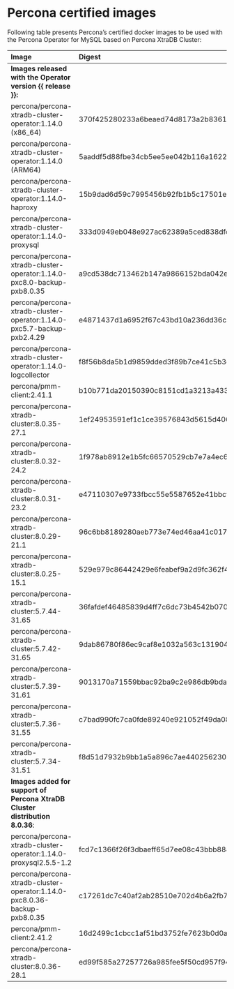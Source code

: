 # Percona certified images

Following table presents Percona’s certified docker images to be used with the
Percona Operator for MySQL based on Percona XtraDB Cluster:

| Image                                                                  | Digest                                                           |
|:-----------------------------------------------------------------------|:-----------------------------------------------------------------|
| **Images released with the Operator version {{ release }}:** | |
| percona/percona-xtradb-cluster-operator:1.14.0 (x86_64)                | 370f425280233a6beaed74d8173a2b836145596d1feb05fe1c8831d382a101db |
| percona/percona-xtradb-cluster-operator:1.14.0 (ARM64)                 | 5aaddf5d88fbe34cb5ee5ee042b116a162273a4863c856f66909231fe6f8d502 |
| percona/percona-xtradb-cluster-operator:1.14.0-haproxy                 | 15b9dad6d59c7995456b92fb1b5c17501ecbc8bafb758ff6e7417d409f06bbbd |
| percona/percona-xtradb-cluster-operator:1.14.0-proxysql                | 333d0949eb048e927ac62389a5ced838dfdffe89605b30e543c10c59feb6dca2 |
| percona/percona-xtradb-cluster-operator:1.14.0-pxc8.0-backup-pxb8.0.35 | a9cd538dc713462b147a9866152bda042e326b125a9f6bd5684b9b46e75a8b01 |
| percona/percona-xtradb-cluster-operator:1.14.0-pxc5.7-backup-pxb2.4.29 | e4871437d1a6952f67c43bd10a236dd36c72519220971a8ce644e9320a2a642e |
| percona/percona-xtradb-cluster-operator:1.14.0-logcollector            | f8f56b8da5b1d9859dded3f89b7ce41c5b3ceba6d78f7d4152bd0b14bafc60f4 |
| percona/pmm-client:2.41.1                                              | b10b771da20150390c8151cd1a3213a43348ec699064c953b2ad10783f8d7b1c |
| percona/percona-xtradb-cluster:8.0.35-27.1                             | 1ef24953591ef1c1ce39576843d5615d4060fd09458c7a39ebc3e2eda7ef486b |
| percona/percona-xtradb-cluster:8.0.32-24.2                             | 1f978ab8912e1b5fc66570529cb7e7a4ec6a38adbfce1ece78159b0fcfa7d47a |
| percona/percona-xtradb-cluster:8.0.31-23.2                             | e47110307e9733fbcc55e5587652e41bbcf794063b021533d5e705062da97927 |
| percona/percona-xtradb-cluster:8.0.29-21.1                             | 96c6bb8189280aeb773e74ed46aa41c01781b62947ed70c89efeb9f41c367ee7 |
| percona/percona-xtradb-cluster:8.0.25-15.1                             | 529e979c86442429e6feabef9a2d9fc362f4626146f208fbfac704e145a492dd |
| percona/percona-xtradb-cluster:5.7.44-31.65                            | 36fafdef46485839d4ff7c6dc73b4542b07031644c0152e911acb9734ff2be85 |
| percona/percona-xtradb-cluster:5.7.42-31.65                            | 9dab86780f86ec9caf8e1032a563c131904b75a37edeaec159a93f7d0c16c603 |
| percona/percona-xtradb-cluster:5.7.39-31.61                            | 9013170a71559bbac92ba9c2e986db9bda3a8a9e39ee1ee350e0ee94488bb6d7 |
| percona/percona-xtradb-cluster:5.7.36-31.55                            | c7bad990fc7ca0fde89240e921052f49da08b67c7c6dc54239593d61710be504 |
| percona/percona-xtradb-cluster:5.7.34-31.51                            | f8d51d7932b9bb1a5a896c7ae440256230eb69b55798ff37397aabfd58b80ccb |
| **Images added for support of Percona XtraDB Cluster distribution 8.0.36**: | |
| percona/percona-xtradb-cluster-operator:1.14.0-proxysql2.5.5-1.2       | fcd7c1366f26f3dbaeff65d7ee08c43bbb88838cec9a0085447c1b56c717870d |
| percona/percona-xtradb-cluster-operator:1.14.0-pxc8.0.36-backup-pxb8.0.35 | c17261dc7c40af2ab28510e702d4b6a2fb76b30001991fad3ddfa4271cc18157 |
| percona/pmm-client:2.41.2                                              | 16d2499c1cbcc1af51bd3752fe7623b0d0a319ee128b12d41cadf8080d1ce56b |
| percona/percona-xtradb-cluster:8.0.36-28.1                             | ed99f585a27257726a985fee5f50cd957f94f5b9ae70a5d2f0fa1e68336f3abe |


